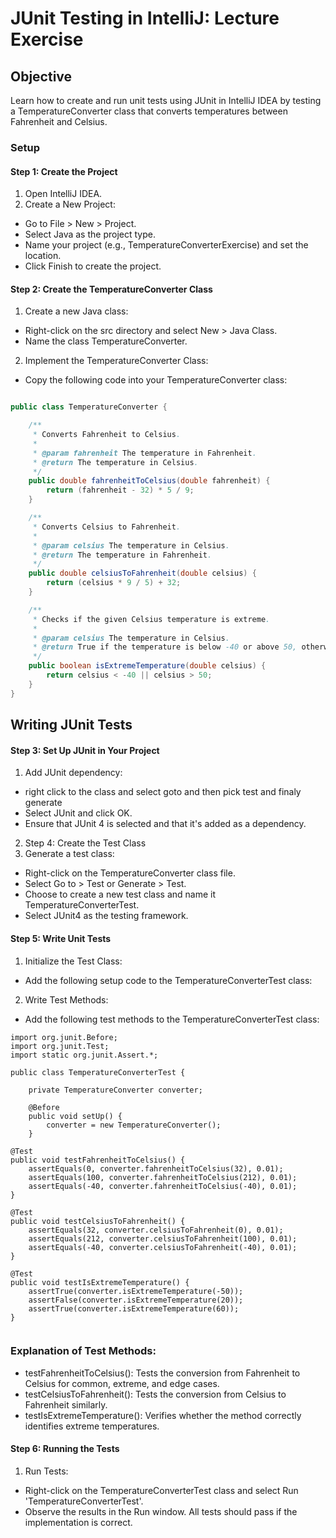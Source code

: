# JUnit Testing in IntelliJ: Lecture Exercise
## Objective
Learn how to create and run unit tests using JUnit in IntelliJ IDEA by testing a TemperatureConverter class that converts temperatures between Fahrenheit and Celsius.

### Setup
#### Step 1: Create the Project
1. Open IntelliJ IDEA.
2. Create a New Project:
- Go to File > New > Project.
- Select Java as the project type.
- Name your project (e.g., TemperatureConverterExercise) and set the location.
- Click Finish to create the project.

#### Step 2: Create the TemperatureConverter Class
1. Create a new Java class:

- Right-click on the src directory and select New > Java Class.
- Name the class TemperatureConverter.
2. Implement the TemperatureConverter Class:

- Copy the following code into your TemperatureConverter class:
```java

public class TemperatureConverter {

    /**
     * Converts Fahrenheit to Celsius.
     *
     * @param fahrenheit The temperature in Fahrenheit.
     * @return The temperature in Celsius.
     */
    public double fahrenheitToCelsius(double fahrenheit) {
        return (fahrenheit - 32) * 5 / 9;
    }

    /**
     * Converts Celsius to Fahrenheit.
     *
     * @param celsius The temperature in Celsius.
     * @return The temperature in Fahrenheit.
     */
    public double celsiusToFahrenheit(double celsius) {
        return (celsius * 9 / 5) + 32;
    }

    /**
     * Checks if the given Celsius temperature is extreme.
     *
     * @param celsius The temperature in Celsius.
     * @return True if the temperature is below -40 or above 50, otherwise false.
     */
    public boolean isExtremeTemperature(double celsius) {
        return celsius < -40 || celsius > 50;
    }
}

```
## Writing JUnit Tests
#### Step 3: Set Up JUnit in Your Project
1. Add JUnit dependency:
- right click to the class and select goto and then pick test and finaly generate
- Select JUnit and click OK.
- Ensure that JUnit 4 is selected and that it's added as a dependency.
2. Step 4: Create the Test Class
1. Generate a test class:
- Right-click on the TemperatureConverter class file.
- Select Go to > Test or Generate > Test.
- Choose to create a new test class and name it TemperatureConverterTest.
- Select JUnit4 as the testing framework.
#### Step 5: Write Unit Tests
1. Initialize the Test Class:

- Add the following setup code to the TemperatureConverterTest class:

2. Write Test Methods:

- Add the following test methods to the TemperatureConverterTest class:

```
import org.junit.Before;
import org.junit.Test;
import static org.junit.Assert.*;

public class TemperatureConverterTest {

    private TemperatureConverter converter;

    @Before
    public void setUp() {
        converter = new TemperatureConverter();
    }

@Test
public void testFahrenheitToCelsius() {
    assertEquals(0, converter.fahrenheitToCelsius(32), 0.01);
    assertEquals(100, converter.fahrenheitToCelsius(212), 0.01);
    assertEquals(-40, converter.fahrenheitToCelsius(-40), 0.01);
}

@Test
public void testCelsiusToFahrenheit() {
    assertEquals(32, converter.celsiusToFahrenheit(0), 0.01);
    assertEquals(212, converter.celsiusToFahrenheit(100), 0.01);
    assertEquals(-40, converter.celsiusToFahrenheit(-40), 0.01);
}

@Test
public void testIsExtremeTemperature() {
    assertTrue(converter.isExtremeTemperature(-50));
    assertFalse(converter.isExtremeTemperature(20));
    assertTrue(converter.isExtremeTemperature(60));
}


```
### Explanation of Test Methods:

- testFahrenheitToCelsius(): Tests the conversion from Fahrenheit to Celsius for common, extreme, and edge cases.
- testCelsiusToFahrenheit(): Tests the conversion from Celsius to Fahrenheit similarly.
- testIsExtremeTemperature(): Verifies whether the method correctly identifies extreme temperatures.
#### Step 6: Running the Tests
1. Run Tests:
- Right-click on the TemperatureConverterTest class and select Run 'TemperatureConverterTest'.
- Observe the results in the Run window. All tests should pass if the implementation is correct.
